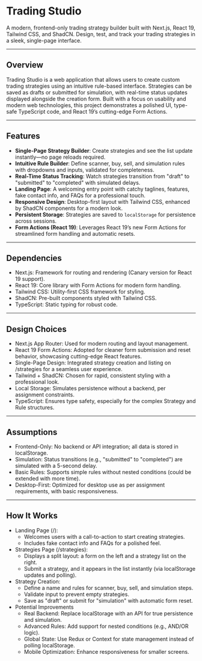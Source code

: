 # Trading Studio

A modern, frontend-only trading strategy builder built with Next.js, React 19, Tailwind CSS, and ShadCN. Design, test, and track your trading strategies in a sleek, single-page interface.

---

## Overview

Trading Studio is a web application that allows users to create custom trading strategies using an intuitive rule-based interface. Strategies can be saved as drafts or submitted for simulation, with real-time status updates displayed alongside the creation form. Built with a focus on usability and modern web technologies, this project demonstrates a polished UI, type-safe TypeScript code, and React 19’s cutting-edge Form Actions.

---

## Features

- **Single-Page Strategy Builder**: Create strategies and see the list update instantly—no page reloads required.
- **Intuitive Rule Builder**: Define scanner, buy, sell, and simulation rules with dropdowns and inputs, validated for completeness.
- **Real-Time Status Tracking**: Watch strategies transition from "draft" to "submitted" to "completed" with simulated delays.
- **Landing Page**: A welcoming entry point with catchy taglines, features, fake contact info, and FAQs for a professional touch.
- **Responsive Design**: Desktop-first layout with Tailwind CSS, enhanced by ShadCN components for a modern look.
- **Persistent Storage**: Strategies are saved to `localStorage` for persistence across sessions.
- **Form Actions (React 19)**: Leverages React 19’s new Form Actions for streamlined form handling and automatic resets.

---

## Dependencies

- Next.js: Framework for routing and rendering (Canary version for React 19 support).
- React 19: Core library with Form Actions for modern form handling.
- Tailwind CSS: Utility-first CSS framework for styling.
- ShadCN: Pre-built components styled with Tailwind CSS.
- TypeScript: Static typing for robust code.


---


## Design Choices

- Next.js App Router: Used for modern routing and layout management.
- React 19 Form Actions: Adopted for cleaner form submission and reset behavior, showcasing cutting-edge React features.
- Single-Page Design: Integrated strategy creation and listing on /strategies for a seamless user experience.
- Tailwind + ShadCN: Chosen for rapid, consistent styling with a professional look.
- Local Storage: Simulates persistence without a backend, per assignment constraints.
- TypeScript: Ensures type safety, especially for the complex Strategy and Rule structures.


---



## Assumptions

- Frontend-Only: No backend or API integration; all data is stored in localStorage.
- Simulation: Status transitions (e.g., "submitted" to "completed") are simulated with a 5-second delay.
- Basic Rules: Supports simple rules without nested conditions (could be extended with more time).
- Desktop-First: Optimized for desktop use as per assignment requirements, with basic responsiveness.


---



## How It Works

- Landing Page (/):
  - Welcomes users with a call-to-action to start creating strategies.
  - Includes fake contact info and FAQs for a polished feel.
- Strategies Page (/strategies):
  - Displays a split layout: a form on the left and a strategy list on the right.
  - Submit a strategy, and it appears in the list instantly (via localStorage updates and polling).
- Strategy Creation:
  - Define a name and rules for scanner, buy, sell, and simulation steps.
  - Validate input to prevent empty strategies.
  - Save as "draft" or submit for "simulation" with automatic form reset.
- Potential Improvements
  - Real Backend: Replace localStorage with an API for true persistence and simulation.
  - Advanced Rules: Add support for nested conditions (e.g., AND/OR logic).
  - Global State: Use Redux or Context for state management instead of polling localStorage.
  - Mobile Optimization: Enhance responsiveness for smaller screens.